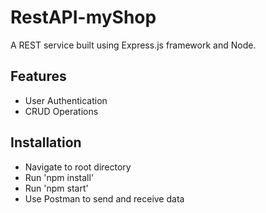 # RestAPI-myShop
A REST service built using Express.js framework and Node.

## Features
- User Authentication
- CRUD Operations

## Installation
- Navigate to root directory
- Run 'npm install'
- Run 'npm start'
- Use Postman to send and receive data

